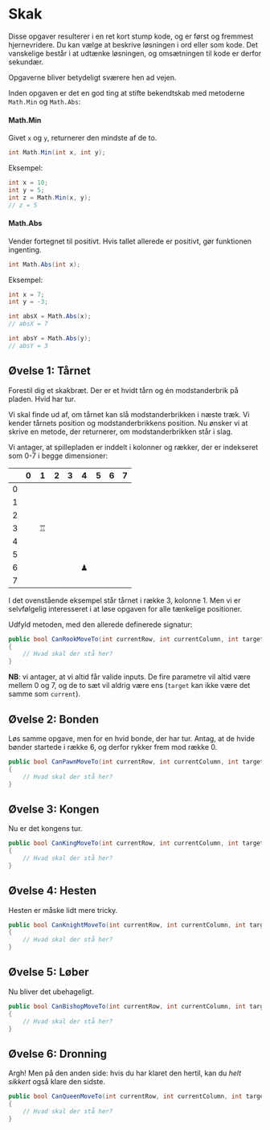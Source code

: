 # Skak

Disse opgaver resulterer i en ret kort stump kode, og er først og fremmest hjernevridere. Du kan vælge at beskrive løsningen i ord eller som kode. Det vanskelige består i at udtænke løsningen, og omsætningen til kode er derfor sekundær. 

Opgaverne bliver betydeligt sværere hen ad vejen.

Inden opgaven er det en god ting at stifte bekendtskab med metoderne `Math.Min` og `Math.Abs`:

#### Math.Min

Givet `x` og `y`, returnerer den mindste af de to.
```csharp
int Math.Min(int x, int y);
```

Eksempel:
```csharp
int x = 10;
int y = 5;
int z = Math.Min(x, y);
// z = 5
```

#### Math.Abs

Vender fortegnet til positivt. Hvis tallet allerede er positivt, gør funktionen ingenting.
```csharp
int Math.Abs(int x);
```

Eksempel:
```csharp
int x = 7;
int y = -3;

int absX = Math.Abs(x);
// absX = 7

int absY = Math.Abs(y);
// absY = 3
```

## Øvelse 1: Tårnet

Forestil dig et skakbræt. Der er et hvidt tårn og én modstanderbrik på pladen. Hvid har tur.

Vi skal finde ud af, om tårnet kan slå modstanderbrikken i næste træk. Vi kender tårnets position og modstanderbrikkens position. Nu ønsker vi at skrive en metode, der returnerer, om modstanderbrikken står i slag.

Vi antager, at spillepladen er inddelt i kolonner og rækker, der er indekseret som 0-7 i begge dimensioner:


| |0|1|2|3|4|5|6|7|
|---|---|---|---|---|---|---|---|---|
|0|||||||||
|1|||||||||
|2|||||||||
|3||♖|||||||
|4|||||||||
|5|||||||||
|6|||||♟||||
|7|||||||||

I det ovenstående eksempel står tårnet i række 3, kolonne 1. Men vi er selvfølgelig interesseret i at løse opgaven for alle tænkelige positioner.

Udfyld metoden, med den allerede definerede signatur:

```csharp
public bool CanRookMoveTo(int currentRow, int currentColumn, int targetRow, int targetColumn) 
{
	// Hvad skal der stå her?
}
```

**NB**: vi antager, at vi altid får valide inputs. De fire parametre vil altid være mellem 0 og 7, og de to sæt vil aldrig være ens (`target` kan ikke være det samme som `current`).

## Øvelse 2: Bonden

Løs samme opgave, men for en hvid bonde, der har tur. Antag, at de hvide bønder startede i række 6, og derfor rykker frem mod række 0.

```csharp
public bool CanPawnMoveTo(int currentRow, int currentColumn, int targetRow, int targetColumn) 
{
	// Hvad skal der stå her?
}
```

## Øvelse 3: Kongen

Nu er det kongens tur.

```csharp
public bool CanKingMoveTo(int currentRow, int currentColumn, int targetRow, int targetColumn) 
{
	// Hvad skal der stå her?
}
```

## Øvelse 4: Hesten

Hesten er måske lidt mere tricky.

```csharp
public bool CanKnightMoveTo(int currentRow, int currentColumn, int targetRow, int targetColumn) 
{
	// Hvad skal der stå her?
}
```

## Øvelse 5: Løber

Nu bliver det ubehageligt.

```csharp
public bool CanBishopMoveTo(int currentRow, int currentColumn, int targetRow, int targetColumn) 
{
	// Hvad skal der stå her?
}
```

## Øvelse 6: Dronning

Argh! Men på den anden side: hvis du har klaret den hertil, kan du _helt sikkert_ også klare den sidste.

```csharp
public bool CanQueenMoveTo(int currentRow, int currentColumn, int targetRow, int targetColumn) 
{
	// Hvad skal der stå her?
}
```